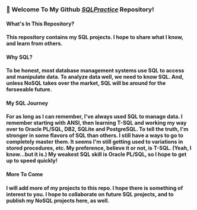 ### 👋  Welcome To My Github <a href="https://github.com/curtild/SQLPractice/"><em>SQLPractice</em></a> Repository!

#### What's In This Repository?
#### This repository contains my SQL projects. I hope to share what I know, and learn from others. 

#### Why SQL?
#### To be honest, most database management systems use SQL to access and manipulate data. To analyze data well, we need to know SQL. And, unless NoSQL takes over the market, SQL will be around for the forseeable future. 

#### My SQL Journey
#### For as long as I can remember, I've always used SQL to manage data. I remember starting with ANSI, then learning T-SQL and working my way over to Oracle PL/SQL, DB2, SQLite and PostgreSQL. To tell the truth, I'm stronger in some flavors of SQL than others. I still have a ways to go to completely master them. It seems I'm still getting used to variations in stored procedures, etc. My preference, believe it or not, is T-SQL. (Yeah, I know...but it is.) My weakest SQL skill is Oracle PL/SQL, so I hope to get up to speed quickly! 

#### More To Come
#### I will add more of my projects to this repo. I hope there is something of interest to you. I hope to collaborate on future SQL projects, and to publish my NoSQL projects here, as well.
